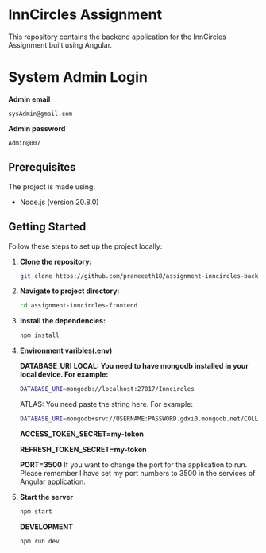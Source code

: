 # InnCircles Assignment

This repository contains the backend application for the InnCircles Assignment built using Angular.

# System Admin Login

**Admin email**

    sysAdmin@gmail.com

**Admin password**

    Admin@007

## Prerequisites

The project is made using:

- Node.js (version 20.8.0)

## Getting Started

Follow these steps to set up the project locally:

1. **Clone the repository:**

   ```bash
   git clone https://github.com/praneeeth18/assignment-inncircles-backend.git

   ```

2. **Navigate to project directory:**

   ```bash
   cd assignment-inncircles-frontend

   ```

3. **Install the dependencies:**

   ```bash
   npm install

   ```

4. **Environment varibles(.env)**

   **DATABASE_URI**
   **LOCAL: You need to have mongodb installed in your local device. For example:**

   ```bash
   DATABASE_URI=mongodb://localhost:27017/Inncircles

   ```

   ATLAS: You need paste the string here. For example:

   ```bash
   DATABASE_URI=mongodb+srv://USERNAME:PASSWORD.gdxi0.mongodb.net/COLLECTIONNAME?retryWrites=true&w=majority&appName=Cluster0

   ```

   **ACCESS_TOKEN_SECRET=my-token**

   **REFRESH_TOKEN_SECRET=my-token**

   **PORT=3500**
   If you want to change the port for the application to run. Please remember I have set my port numbers to 3500 in the services of Angular application.

5. **Start the server**

   ```bash
   npm start
   ```

   **DEVELOPMENT**

   ```bash
   npm run dev
   ```

